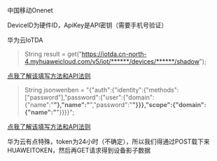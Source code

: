 中国移动Onenet

DeviceID为硬件ID，ApiKey是API密钥（需要手机号验证）

华为云IoTDA

> String result = get("https://iotda.cn-north-4.myhuaweicloud.com/v5/iot/******/devices/******/shadow");

[点我了解该填写方法和API法则](https://apiexplorer.developer.huaweicloud.com/apiexplorer/doc?product=IoTDA&api=ShowDeviceShadow)

> String jsonwenben = "{\"auth\":{\"identity\":{\"methods\":[\"password\"],\"password\":{\"user\":{\"domain\":{\"name\":\"******\"},\"name\":\"******\",\"password\":\"******\"}}},\"scope\":{\"domain\":{\"name\":\"******\"}}}}";

[点我了解该填写方法和API法则](https://apiexplorer.developer.huaweicloud.com/apiexplorer/doc?product=IAM&api=KeystoneCreateAgencyToken)

华为云有点特殊，token为24小时（不确定），所以我们得通过POST载下来HUAWEITOKEN，然后再GET请求得到设备影子数据
